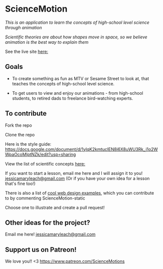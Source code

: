 

# ScienceMotion

*This is an application to learn the concepts of high-school level science through animation*

*Scientific theories are about how shapes move in space, so we believe animation is the best way to explain them*


See the live site [here:](https://jessicaml.github.io/ScienceMotion-Static)


## Goals

- To create something as fun as MTV or Sesame Street to look at, that teaches the concepts of high-school level science.

- To get users to view and enjoy our animations - from high-school students, to retired dads to freelance bird-watching experts.


## To contribute

Fork the repo

Clone the repo

Here is the style guide: https://docs.google.com/document/d/1ylqK2kmtucIEN8i6X8uWU3Rk_j1o2WWpaOcoMIptNZk/edit?usp=sharing

View the list of scientific concepts [here:](https://docs.google.com/spreadsheets/d/1s-CqehOYRcrJmvR3d7WqAs7j7dDJLHuJlcRCXMLvwok/edit#gid=0)

If you want to start a lesson, email me here and I will assign it to you! jessicamaryleach@gmail.com
(Or if you have your own idea for a lesson that's fine too!)


There is also a list of [cool web design examples](https://docs.google.com/spreadsheets/d/1s-CqehOYRcrJmvR3d7WqAs7j7dDJLHuJlcRCXMLvwok/edit#gid=88152588), which you can contribute to by commenting
ScienceMotion-static

Choose one to illustrate and create a pull request!


## Other ideas for the project?

Email me here! jessicamaryleach@gmail.com

## Support us on Patreon!

We love you!! <3
https://www.patreon.com/ScienceMotions

